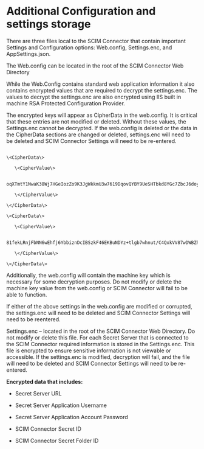 [title]: # (Additional Configuration and settings storage)
[tags]: # (configuration)
[priority]: # (203)
# Additional Configuration and settings storage

There are three files local to the SCIM Connector that contain important
Settings and Configuration options: Web.config, Settings.enc, and
AppSettings.json.

The Web.config can be located in the root of the SCIM Connector Web Directory

While the Web.Config contains standard web application information it also
contains encrypted values that are required to decrypt the settings.enc. The
values to decrypt the settings.enc are also encrypted using IIS built in machine
RSA Protected Configuration Provider.

The encrypted keys will appear as CipherData in the web.config. It is critical
that these entries are not modified or deleted. Without these values, the
Settings.enc cannot be decrypted. If the web.config is deleted or the data in
the CipherData sections are changed or deleted, settings.enc will need to be
deleted and SCIM Connector Settings will need to be re-entered.

```

\<CipherData\>

   \<CipherValue\>

   oqXTmtY1NwaK38Wj7HGeIozZo9K3JgWkkmU3w7619DqovQYBY9UeSHTbkd8YGc7ZbcJ6doyCEUfkuTSVuFslCsL8+0gIwl0d1Ni/Nyha4q7DhADj8MBq/aUn5SfrJd+x7Z+TDJ2in/5klJ2EFmLeZBq7inC5aqIOeZ0ydAD0P+sKhrdeBrN2e6T4rXG3z++cnDcD0iUejPnc/yI+M5gy+QKkqlATlp7fpWGfgAczss45V0pwcko/9FRzmA==

   \</CipherValue\>

\</CipherData\>

\<CipherData\>

   \<CipherValue\>

       81fekLRnjFbNN6wEhfj6YbbiznDcIBSzkF46EKBuNDYz+tlgb7whnut/C4QxkVV87wDWBZhiIE1jM+2UhiikM8nznqsfxpVk01XCEyTj7F2U4/PNATlomTubsK6cVOtgY7dMchou8MYw6HQb+Y/WaA68rFGMagYteIgt5GgQGfuhRDdZjWzxaeCHeVljveNh24jyzy7wdlFQ2HGS/m+7lAL705cbDPIanRKFAaoXfiuFtXfAmS5vHV9Uqdwrs86JT

   \</CipherValue\>

\</CipherData\>

```

Additionally, the web.config will contain the machine key which is necessary for some decryption purposes. Do not modify or delete the machine key value from the web.config or SCIM Connector will fail to be able to function.

If either of the above settings in the web.config are modified or corrupted, the settings.enc will need to be deleted and SCIM Connector Settings will need to be reentered.

Settings.enc – located in the root of the SCIM Connector Web Directory. Do not modify or delete this file. For each Secret Server that is connected to the SCIM Connector required information is stored in the Settings.enc. This file is encrypted to ensure sensitive information is not viewable or accessible. If the
settings.enc is modified, decryption will fail, and the file will need to be deleted and SCIM Connector Settings will need to be re-entered.

**Encrypted data that includes:**

   * Secret Server URL

   * Secret Server Application Username

   * Secret Server Application Account Password

   * SCIM Connector Secret ID

   * SCIM Connector Secret Folder ID
